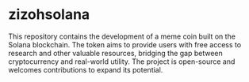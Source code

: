 # zizohsolana
This repository contains the development of a meme coin built on the Solana blockchain. The token aims to provide users with free access to research and other valuable resources, bridging the gap between cryptocurrency and real-world utility. The project is open-source and welcomes contributions to expand its potential.

